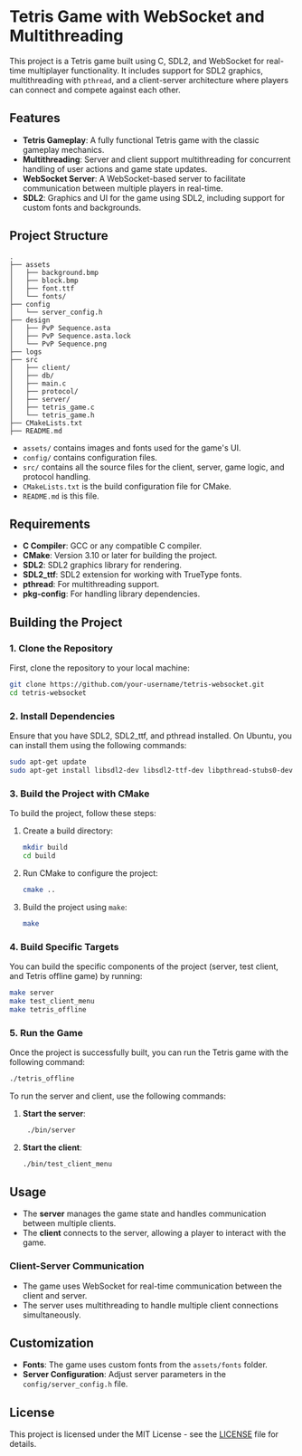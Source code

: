 
# Tetris Game with WebSocket and Multithreading

This project is a Tetris game built using C, SDL2, and WebSocket for real-time multiplayer functionality. It includes support for SDL2 graphics, multithreading with `pthread`, and a client-server architecture where players can connect and compete against each other.

## Features
- **Tetris Gameplay**: A fully functional Tetris game with the classic gameplay mechanics.
- **Multithreading**: Server and client support multithreading for concurrent handling of user actions and game state updates.
- **WebSocket Server**: A WebSocket-based server to facilitate communication between multiple players in real-time.
- **SDL2**: Graphics and UI for the game using SDL2, including support for custom fonts and backgrounds.

## Project Structure

```
.
├── assets
│   ├── background.bmp
│   ├── block.bmp
│   ├── font.ttf
│   └── fonts/
├── config
│   └── server_config.h
├── design
│   ├── PvP Sequence.asta
│   ├── PvP Sequence.asta.lock
│   └── PvP Sequence.png
├── logs
├── src
│   ├── client/
│   ├── db/
│   ├── main.c
│   ├── protocol/
│   ├── server/
│   ├── tetris_game.c
│   └── tetris_game.h
├── CMakeLists.txt
├── README.md

```

- `assets/` contains images and fonts used for the game's UI.
- `config/` contains configuration files.
- `src/` contains all the source files for the client, server, game logic, and protocol handling.
- `CMakeLists.txt` is the build configuration file for CMake.
- `README.md` is this file.

## Requirements

- **C Compiler**: GCC or any compatible C compiler.
- **CMake**: Version 3.10 or later for building the project.
- **SDL2**: SDL2 graphics library for rendering.
- **SDL2_ttf**: SDL2 extension for working with TrueType fonts.
- **pthread**: For multithreading support.
- **pkg-config**: For handling library dependencies.

## Building the Project

### 1. Clone the Repository

First, clone the repository to your local machine:

```bash
git clone https://github.com/your-username/tetris-websocket.git
cd tetris-websocket
```

### 2. Install Dependencies

Ensure that you have SDL2, SDL2_ttf, and pthread installed. On Ubuntu, you can install them using the following commands:

```bash
sudo apt-get update
sudo apt-get install libsdl2-dev libsdl2-ttf-dev libpthread-stubs0-dev
```

### 3. Build the Project with CMake

To build the project, follow these steps:

1. Create a build directory:

   ```bash
   mkdir build
   cd build
   ```

2. Run CMake to configure the project:

   ```bash
   cmake ..
   ```

3. Build the project using `make`:

   ```bash
   make
   ```

### 4. Build Specific Targets

You can build the specific components of the project (server, test client, and Tetris offline game) by running:

```bash
make server
make test_client_menu
make tetris_offline
```

### 5. Run the Game

Once the project is successfully built, you can run the Tetris game with the following command:

```bash
./tetris_offline
```

To run the server and client, use the following commands:

1. **Start the server**:

   ```bash
    ./bin/server 
   ```

2. **Start the client**:

   ```bash
   ./bin/test_client_menu 
   ```

## Usage

- The **server** manages the game state and handles communication between multiple clients.
- The **client** connects to the server, allowing a player to interact with the game.

### Client-Server Communication

- The game uses WebSocket for real-time communication between the client and server.
- The server uses multithreading to handle multiple client connections simultaneously.

## Customization

- **Fonts**: The game uses custom fonts from the `assets/fonts` folder.
- **Server Configuration**: Adjust server parameters in the `config/server_config.h` file.

## License

This project is licensed under the MIT License - see the [LICENSE](LICENSE) file for details.
